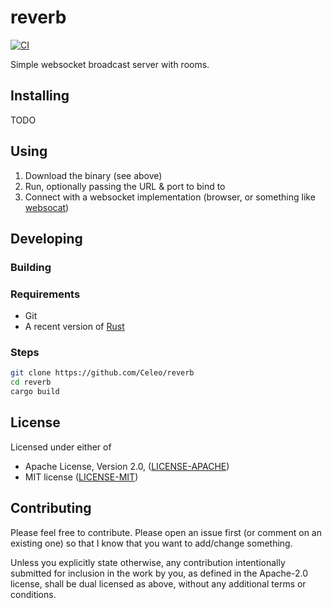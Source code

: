 # reverb

[![CI](https://github.com/Celeo/reverb/workflows/CI/badge.svg?branch=master)](https://github.com/celeo/reverb/actions?query=workflow%3ACI)

Simple websocket broadcast server with rooms.

## Installing

TODO

## Using

1. Download the binary (see above)
1. Run, optionally passing the URL & port to bind to
1. Connect with a websocket implementation (browser, or something like [websocat](https://crates.io/crates/websocat))

## Developing

### Building

### Requirements

* Git
* A recent version of [Rust](https://www.rust-lang.org/tools/install)

### Steps

```sh
git clone https://github.com/Celeo/reverb
cd reverb
cargo build
```

## License

Licensed under either of

* Apache License, Version 2.0, ([LICENSE-APACHE](LICENSE-APACHE))
* MIT license ([LICENSE-MIT](LICENSE-MIT))

## Contributing

Please feel free to contribute. Please open an issue first (or comment on an existing one) so that I know that you want to add/change something.

Unless you explicitly state otherwise, any contribution intentionally submitted for inclusion in the work by you, as defined in the Apache-2.0 license, shall be dual licensed as above, without any additional terms or conditions.
